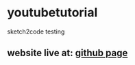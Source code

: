 # youtubetutorial
sketch2code testing

## website live at: [github page](https://sambatlim.github.io/youtubetutorial/)
